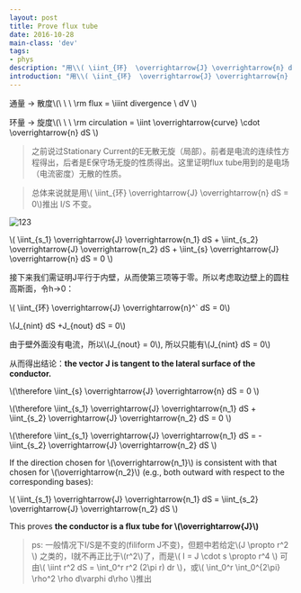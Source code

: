 ```yaml
---
layout: post
title: Prove flux tube
date: 2016-10-28
main-class: 'dev'
tags:
- phys
description: "用\\( \iint_{环}  \overrightarrow{J} \overrightarrow{n} dS = 0\\)推出 I/S 不变"
introduction: "用\\( \iint_{环}  \overrightarrow{J} \overrightarrow{n} dS = 0\\)推出 I/S 不变"
---
```


通量 -> 散度\\(\ \ \ 
\rm flux = \iiint divergence \ dV
\\)

环量 -> 旋度\\(\ \ \ 
\rm circulation = \iint \overrightarrow{curve} \cdot \overrightarrow{n} dS
\\)

> 之前说过Stationary Current的E无散无旋（局部）。前者是电流的连续性方程得出，后者是E保守场无旋的性质得出。这里证明flux tube用到的是电场（电流密度）无散的性质。

> 总体来说就是用\\( \iint_{环}  \overrightarrow{J} \overrightarrow{n} dS = 0\\)推出 I/S 不变。

![123](http://ww4.sinaimg.cn/mw690/8db2c8cbgw1f9q4isj67kj20tc09ggmb.jpg)

\\(
\iint_{s_1} \overrightarrow{J} \overrightarrow{n_1} dS + \iint_{s_2} \overrightarrow{J} \overrightarrow{n_2} dS + \iint_{s} \overrightarrow{J} \overrightarrow{n} dS = 0
\\)

接下来我们需证明J平行于内壁，从而使第三项等于零。所以考虑取边壁上的圆柱高斯面，令h->0：

\\( \iint_{环}  \overrightarrow{J} \overrightarrow{n}^` dS = 0\\)


\\(J_{nint} dS +J_{nout}  dS = 0\\)

由于壁外面没有电流，所以\\(J_{nout} = 0\\), 所以只能有\\(J_{nint} dS = 0\\)

从而得出结论：**the vector J is tangent to the lateral surface of the conductor.**

\\(\therefore \iint_{s} \overrightarrow{J} \overrightarrow{n} dS = 0
\\)

\\(\therefore
\iint_{s_1} \overrightarrow{J} \overrightarrow{n_1} dS + \iint_{s_2} \overrightarrow{J} \overrightarrow{n_2} dS = 0
\\)

\\(\therefore
\iint_{s_1} \overrightarrow{J} \overrightarrow{n_1} dS = - \iint_{s_2} \overrightarrow{J} \overrightarrow{n_2} dS
\\)

If the direction chosen for \\(\overrightarrow{n_1}\\) is consistent with that chosen for \\(\overrightarrow{n_2}\\) (e.g., both outward with respect to the corresponding bases):

\\(
\iint_{s_1} \overrightarrow{J} \overrightarrow{n_1} dS = \iint_{s_2} \overrightarrow{J} \overrightarrow{n_2} dS
\\)

This proves **the conductor is a flux tube for \\(\overrightarrow{J}\\)**

> ps: 一般情况下I/S是不变的(filiform J不变)，但题中若给定\\(J \propto r^2 \\) 之类的，I就不再正比于\\(r^2\\)了，而是\\( I = J \cdot s \propto r^4 \\) 
可由\\( \iint r^2 dS = \int_0^r r^2 (2\pi r) dr \\)，或\\( \int_0^r \\int_0^{2\pi} \rho^2 \rho d\varphi d\rho \\)推出